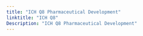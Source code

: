 ```yaml
---
title: "ICH Q8 Pharmaceutical Development"
linktitle: "ICH Q8"
Description: "ICH Q8 Pharmaceutical Development"
---
```



